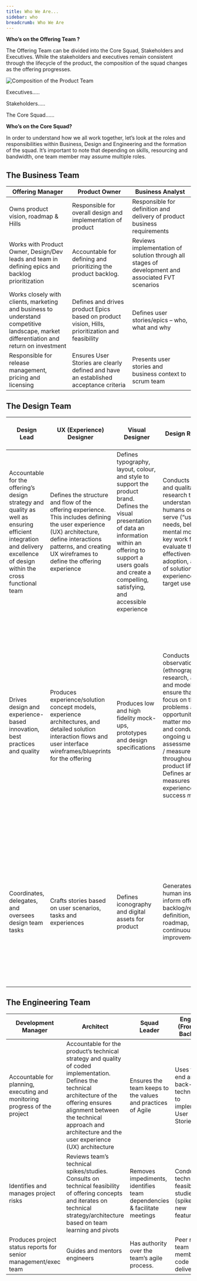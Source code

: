 ```yaml
---
title: Who We Are...
sidebar: who
breadcrumb: Who We Are
---
```

**Who’s on the Offering Team ?**

The Offering Team can be divided into the Core Squad, Stakeholders and Executives. While the stakeholders and executives remain consistent through the
lifecycle of the product, the composition of the squad changes as the offering progresses.

![Composition of the Product Team](https://pages.github.ibm.com/watson-health-playbook/resources/images/foundation/composition-of-the-product-team.png)

Executives…..

Stakeholders…..

The Core Squad……

**Who’s on the Core Squad?**

In order to understand how we all work together, let’s look at the roles and responsibilities within Business, Design and Engineering and the formation of
the squad. It’s important to note that depending on skills, resourcing and bandwidth, one team member may assume multiple roles.

The Business Team
-----------------

| Offering Manager                                                                                                                        | Product Owner                                                                                   | Business Analyst                                                                                  |
|-----------------------------------------------------------------------------------------------------------------------------------------|-------------------------------------------------------------------------------------------------|---------------------------------------------------------------------------------------------------|
| Owns product vision, roadmap & Hills                                                                                                    | Responsible for overall design and implementation of product                                    | Responsible for definition and delivery of product business requirements                          |
| Works with Product Owner, Design/Dev leads and team in defining epics and backlog prioritization                                        | Accountable for defining and prioritizing the product backlog.                                  | Reviews implementation of solution through all stages of development and associated FVT scenarios |
| Works closely with clients, marketing and business to understand competitive landscape, market differentiation and return on investment | Defines and drives product Epics based on product vision, Hills, prioritization and feasibility | Defines user stories/epics – who, what and why                                                    |
| Responsible for release management, pricing and licensing                                                                               | Ensures User Stories are clearly defined and have an established acceptance criteria            | Presents user stories and business context to scrum team                                          |

The Design Team
---------------

| Design Lead                                                                                                                                                             | UX (Experience) Designer                                                                                                                                                                                             | Visual Designer                                                                                                                                                                                                                               | Design Researcher                                                                                                                                                                                                                                                                                                                | Design Front End Developer (FED)                                                                                                                                                                                                                                                                       | Content Designer                                                                                                                                                                                           |
|-------------------------------------------------------------------------------------------------------------------------------------------------------------------------|----------------------------------------------------------------------------------------------------------------------------------------------------------------------------------------------------------------------|-----------------------------------------------------------------------------------------------------------------------------------------------------------------------------------------------------------------------------------------------|----------------------------------------------------------------------------------------------------------------------------------------------------------------------------------------------------------------------------------------------------------------------------------------------------------------------------------|--------------------------------------------------------------------------------------------------------------------------------------------------------------------------------------------------------------------------------------------------------------------------------------------------------|------------------------------------------------------------------------------------------------------------------------------------------------------------------------------------------------------------|
| Accountable for the offering’s design strategy and quality as well as ensuring efficient integration and delivery excellence of design within the cross functional team | Defines the structure and flow of the offering experience. This includes defining the user experience (UX) architecture, define interactions patterns, and creating UX wireframes to define the offering experience  | Defines typography, layout, colour, and style to support the product brand. Defines the visual presentation of data an information within an offering to support a users goals and create a compelling, satisfying, and accessible experience | Conducts quantitative and qualitative research to understand the humans our offerings serve (“users”), their needs, behaviors, mental models, and key work flows & evaluate the effectiveness, adoption, and impact of solutions and experiences for target users                                                                | Uses front-end web technologies to create impactful and accessible user experiences. Realizes                                                                                                                                                                                                          | Use the written word and other forms of content to help users to succeed and achieve their goals, evoke intended emotional reactions, & accelerate positive experiences with and adoption of our offerings |
| Drives design and experience- based innovation, best practices and quality                                                                                              | Produces experience/solution concept models, experience architectures, and detailed solution interaction flows and user interface wireframes/blueprints for the offering                                             | Produces low and high fidelity mock-ups, prototypes and design specifications                                                                                                                                                                 | Conducts observational (ethnography) research, analysis and modeling to ensure that offerings focus on the human problems and opportunities that matter most. Defines and conducts ongoing user assessments / testing / measurement throughout the product lifecycle. Defines and measures user experience/adoption success metrics. | Collaborates with the product team to make design concepts tangible and testable through rapid prototyping. Works to ensure that user interfaces deliver usable, high quality, seamless, and delightful experiences that enable users to successfully achieve their goals and accelerate user adoption | Produces written content for the offering user interface, digital publications and marketing material.                                                                                                     |
| Coordinates, delegates, and oversees design team tasks                                                                                                                  | Crafts stories based on user scenarios, tasks and experiences                                                                                                                                                        | Defines iconography and digital assets for product                                                                                                                                                                                            | Generates actionable human insights to inform offering backlog/requirements definition, design, roadmap, strategy, & continuous improvement                                                                                                                                                                                      | Delivers user experienced prototypes for user assessments and high quality front end production code that realizes the intended user experience. Peer review team members code deliverables                                                                                                            |                                                                                                                                                                                                            |

The Engineering Team
--------------------

| Development Manager                                                        | Architect                                                                                                                                                                                                                                            | Squad Leader                                                            | Engineer (Frontend, Backend)                                        | Testing (SVT and FVT)                                       |
|----------------------------------------------------------------------------|------------------------------------------------------------------------------------------------------------------------------------------------------------------------------------------------------------------------------------------------------|-------------------------------------------------------------------------|---------------------------------------------------------------------|-------------------------------------------------------------|
| Accountable for planning, executing and monitoring progress of the project | Accountable for the product’s technical strategy and quality of coded implementation. Defines the technical architecture of the offering ensures alignment between the technical approach and architecture and the user experience (UX) architecture | Ensures the team keeps to the values and practices of Agile             | Uses front-end and back-end technologies to implement User Stories. | Verifies product’s functional & non-functional requirements |
| Identifies and manages project risks                                       | Reviews team’s technical spikes/studies. Consults on technical feasibility of offering concepts and iterates on technical strategy/architecture based on team learning and pivots                                                                    | Removes impediments, identifies team dependencies & facilitate meetings | Conduct technical feasibility studies (spikes) for new features     | Delivers automated end to end testing                       |
| Produces project status reports for senior management/exec team            | Guides and mentors engineers                                                                                                                                                                                                                         | Has authority over the team’s agile process.                            | Peer review team members code deliverables                          | Deploy and maintain test servers                            |
